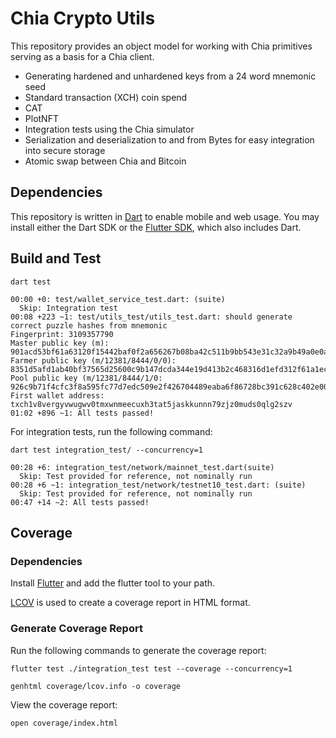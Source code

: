 # Chia Crypto Utils

This repository provides an object model for working with Chia primitives serving as a basis for a Chia client.

- Generating hardened and unhardened keys from a 24 word mnemonic seed
- Standard transaction (XCH) coin spend
- CAT
- PlotNFT
- Integration tests using the Chia simulator
- Serialization and deserialization to and from Bytes for easy integration into secure storage
- Atomic swap between Chia and Bitcoin

## Dependencies

This repository is written in [Dart](https://dart.dev/get-dart) to enable mobile and web usage. You may install either the Dart SDK or the [Flutter SDK](https://docs.flutter.dev/get-started/install), which also includes Dart. 

## Build and Test

```console
dart test
```

```console
00:00 +0: test/wallet_service_test.dart: (suite)
  Skip: Integration test
00:08 +223 ~1: test/utils_test/utils_test.dart: should generate correct puzzle hashes from mnemonic
Fingerprint: 3109357790
Master public key (m): 901acd53bf61a63120f15442baf0f2a656267b08ba42c511b9bb543e31c32a9b49a0e0aa5e897bc81878d703fcd889f3
Farmer public key (m/12381/8444/0/0): 8351d5afd1ab40bf37565d25600c9b147dcda344e19d413b2c468316d1efd312f61a1eca02a74f8d5f0d6e79911c23ca
Pool public key (m/12381/8444/1/0: 926c9b71f4cfc3f8a595fc77d7edc509e2f426704489eaba6f86728bc391c628c402e00190ba3617931649d8c53b5520
First wallet address: txch1v8vergyvwugwv0tmxwnmeecuxh3tat5jaskkunnn79zjz0muds0qlg2szv
01:02 +896 ~1: All tests passed!
```

For integration tests, run the following command:

```console
dart test integration_test/ --concurrency=1
```

```console
00:28 +6: integration_test/network/mainnet_test.dart(suite)
  Skip: Test provided for reference, not nominally run
00:28 +6 ~1: integration_test/network/testnet10_test.dart: (suite)
  Skip: Test provided for reference, not nominally run
00:47 +14 ~2: All tests passed!
```

## Coverage 

### Dependencies

Install [Flutter](https://docs.flutter.dev/get-started/install) and add the flutter tool to your path.

[LCOV](https://ltp.sourceforge.net/coverage/lcov.php) is used to create a coverage report in HTML format.

### Generate Coverage Report

Run the following commands to generate the coverage report: 

```console
flutter test ./integration_test test --coverage --concurrency=1
```

```console
genhtml coverage/lcov.info -o coverage
```

View the coverage report:

```console
open coverage/index.html
```